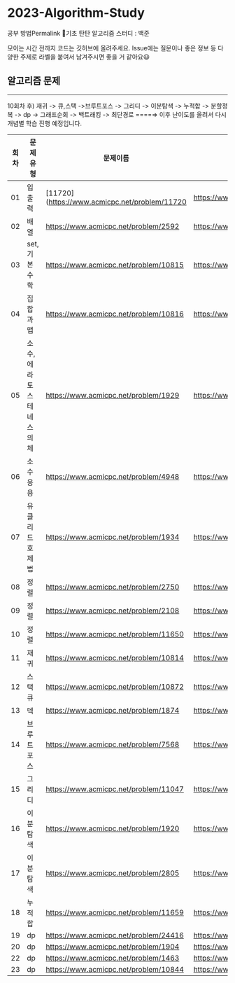 # 2023-Algorithm-Study
공부 방법Permalink
🐣기초 탄탄 알고리즘 스터디 : 백준

모이는 시간 전까지 코드는 깃허브에 올려주세요.
Issue에는 질문이나 좋은 정보 등 다양한 주제로 라벨을 붙여서 남겨주시면 좋을 거 같아요😃

## 알고리즘 문제
---

10회차 후)  재귀 -> 큐,스택 ->브루트포스 -> 그리디 -> 이분탐색 -> 누적합 -> 분할정복 -> dp -> 그래프순회 -> 백트래킹 -> 최단경로 ====⇒   이후 난이도를 올려서 다시 개념별 학습 진행 예정입니다.

| 회차 | 문제유형 | 문제이름 | 문제이름 | 문제이름 | 문제이름 |
| --- | --- | --- | --- | --- | --- |
| 01 | 입출력 | [11720](https://www.acmicpc.net/problem/11720 | https://www.acmicpc.net/problem/9498) | https://www.acmicpc.net/problem/11655  | https://www.acmicpc.net/problem/1316  |
| 02 | 배열 | https://www.acmicpc.net/problem/2592  | https://www.acmicpc.net/problem/1924  | https://www.acmicpc.net/problem/2846  |  |
| 03 | set, 기본수학 | https://www.acmicpc.net/problem/10815 | https://www.acmicpc.net/problem/1193 | https://www.acmicpc.net/problem/10250 | https://www.acmicpc.net/problem/2839 |
| 04 | 집합과 맵 | https://www.acmicpc.net/problem/10816   |  https://www.acmicpc.net/problem/14425 | https://www.acmicpc.net/problem/1764 | https://www.acmicpc.net/problem/11478 |
| 05 | 소수, 에라토스테네스의 체 | https://www.acmicpc.net/problem/1929 | https://www.acmicpc.net/problem/2581 | https://www.acmicpc.net/problem/2960  | https://www.acmicpc.net/problem/4134  |
| 06 | 소수 응용 | https://www.acmicpc.net/problem/4948 | https://www.acmicpc.net/problem/9020 |  |  |
| 07 | 유클리드 호제법 | https://www.acmicpc.net/problem/1934  | https://www.acmicpc.net/problem/3036   | https://www.acmicpc.net/problem/9613  |  |
| 08 | 정렬 | https://www.acmicpc.net/problem/2750  |  https://www.acmicpc.net/problem/2587    | https://www.acmicpc.net/problem/25305   |  |
| 09 | 정렬 |  https://www.acmicpc.net/problem/2108 | https://www.acmicpc.net/problem/1181  | https://www.acmicpc.net/problem/1427 |  |
| 10 | 정렬 | https://www.acmicpc.net/problem/11650  | https://www.acmicpc.net/problem/11651   |  |  |
| 11 | 재귀 | https://www.acmicpc.net/problem/10814 | https://www.acmicpc.net/problem/18870 |  |  |
| 12 | 스택 큐 | https://www.acmicpc.net/problem/10872   | https://www.acmicpc.net/problem/10870 | https://www.acmicpc.net/problem/17478 |  |
| 13 | 덱 | https://www.acmicpc.net/problem/1874 | https://www.acmicpc.net/problem/1021 | https://www.acmicpc.net/problem/5430  |  |
| 14 | 브루트포스 | https://www.acmicpc.net/problem/7568 | https://www.acmicpc.net/problem/1436  | https://www.acmicpc.net/problem/3085 | https://www.acmicpc.net/problem/1254 |
| 15 | 그리디 | https://www.acmicpc.net/problem/11047 | https://www.acmicpc.net/problem/11399   | https://www.acmicpc.net/problem/1931 |  |
| 16 | 이분탐색 | https://www.acmicpc.net/problem/1920  | https://www.acmicpc.net/problem/1654 |  |  |
| 17 | 이분탐색 | https://www.acmicpc.net/problem/2805 | https://www.acmicpc.net/problem/2110 |  |  |
| 18 | 누적합 | https://www.acmicpc.net/problem/11659  | https://www.acmicpc.net/problem/2559  |  https://www.acmicpc.net/problem/11660 |  |
| 19 | dp | https://www.acmicpc.net/problem/24416 | https://www.acmicpc.net/problem/9461 |  |  |
| 20 | dp | https://www.acmicpc.net/problem/1904  | https://www.acmicpc.net/problem/1912 |  |  |
| 22 | dp | https://www.acmicpc.net/problem/1463 | https://www.acmicpc.net/problem/1149   |  |  |
| 23 | dp | https://www.acmicpc.net/problem/10844 |  https://www.acmicpc.net/problem/9251 |  |  |
